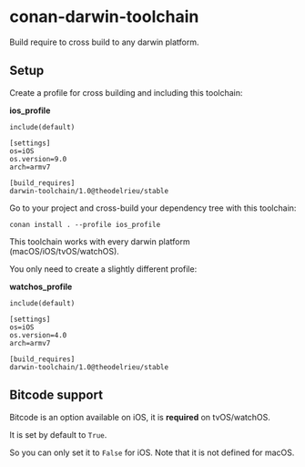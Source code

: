 
# conan-darwin-toolchain


Build require to cross build to any darwin platform.


## Setup

Create a profile for cross building and including this toolchain:

**ios_profile**
    
    include(default)
   
    [settings]
    os=iOS
    os.version=9.0
    arch=armv7

    [build_requires]
    darwin-toolchain/1.0@theodelrieu/stable
    

Go to your project and cross-build your dependency tree with this toolchain:

    conan install . --profile ios_profile

This toolchain works with every darwin platform (macOS/iOS/tvOS/watchOS).

You only need to create a slightly different profile:

**watchos_profile**

    include(default)
   
    [settings]
    os=iOS
    os.version=4.0
    arch=armv7

    [build_requires]
    darwin-toolchain/1.0@theodelrieu/stable


## Bitcode support

Bitcode is an option available on iOS, it is **required** on tvOS/watchOS.

It is set by default to `True`.

So you can only set it to `False` for iOS. Note that it is not defined for macOS.
